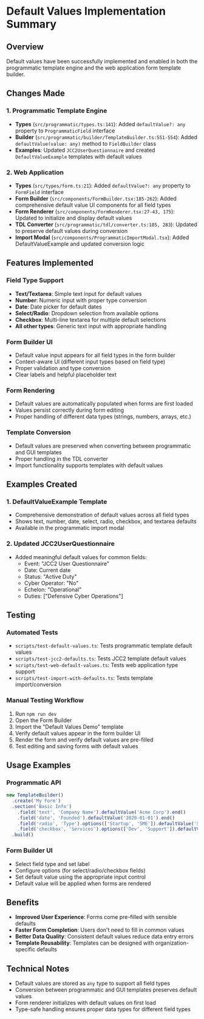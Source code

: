 # Default Values Implementation Summary

## Overview
Default values have been successfully implemented and enabled in both the programmatic template engine and the web application form template builder.

## Changes Made

### 1. Programmatic Template Engine
- **Types** (`src/programmatic/types.ts:141`): Added `defaultValue?: any` property to `ProgrammaticField` interface
- **Builder** (`src/programmatic/builder/TemplateBuilder.ts:551-554`): Added `defaultValue(value: any)` method to `FieldBuilder` class
- **Examples**: Updated `JCC2UserQuestionnaire` and created `DefaultValueExample` templates with default values

### 2. Web Application
- **Types** (`src/types/form.ts:21`): Added `defaultValue?: any` property to `FormField` interface
- **Form Builder** (`src/components/FormBuilder.tsx:185-262`): Added comprehensive default value UI components for all field types
- **Form Renderer** (`src/components/FormRenderer.tsx:27-43, 175`): Updated to initialize and display default values
- **TDL Converter** (`src/programmatic/tdl/converter.ts:185, 283`): Updated to preserve default values during conversion
- **Import Modal** (`src/components/ProgrammaticImportModal.tsx`): Added DefaultValueExample and updated conversion logic

## Features Implemented

### Field Type Support
- **Text/Textarea**: Simple text input for default values
- **Number**: Numeric input with proper type conversion
- **Date**: Date picker for default dates
- **Select/Radio**: Dropdown selection from available options
- **Checkbox**: Multi-line textarea for multiple default selections
- **All other types**: Generic text input with appropriate handling

### Form Builder UI
- Default value input appears for all field types in the form builder
- Context-aware UI (different input types based on field type)
- Proper validation and type conversion
- Clear labels and helpful placeholder text

### Form Rendering
- Default values are automatically populated when forms are first loaded
- Values persist correctly during form editing
- Proper handling of different data types (strings, numbers, arrays, etc.)

### Template Conversion
- Default values are preserved when converting between programmatic and GUI templates
- Proper handling in the TDL converter
- Import functionality supports templates with default values

## Examples Created

### 1. DefaultValueExample Template
- Comprehensive demonstration of default values across all field types
- Shows text, number, date, select, radio, checkbox, and textarea defaults
- Available in the programmatic import modal

### 2. Updated JCC2UserQuestionnaire
- Added meaningful default values for common fields:
  - Event: "JCC2 User Questionnaire"
  - Date: Current date
  - Status: "Active Duty"
  - Cyber Operator: "No"
  - Echelon: "Operational"
  - Duties: ["Defensive Cyber Operations"]

## Testing

### Automated Tests
- `scripts/test-default-values.ts`: Tests programmatic template default values
- `scripts/test-jcc2-defaults.ts`: Tests JCC2 template default values
- `scripts/test-web-default-values.ts`: Tests web application type support
- `scripts/test-import-with-defaults.ts`: Tests template import/conversion

### Manual Testing Workflow
1. Run `npm run dev`
2. Open the Form Builder
3. Import the "Default Values Demo" template
4. Verify default values appear in the form builder UI
5. Render the form and verify default values are pre-filled
6. Test editing and saving forms with default values

## Usage Examples

### Programmatic API
```typescript
new TemplateBuilder()
  .create('My Form')
  .section('Basic Info')
    .field('text', 'Company Name').defaultValue('Acme Corp').end()
    .field('date', 'Founded').defaultValue('2020-01-01').end()
    .field('radio', 'Type').options(['Startup', 'SME']).defaultValue('Startup').end()
    .field('checkbox', 'Services').options(['Dev', 'Support']).defaultValue(['Dev']).end()
  .build()
```

### Form Builder UI
- Select field type and set label
- Configure options (for select/radio/checkbox fields)
- Set default value using the appropriate input control
- Default value will be applied when forms are rendered

## Benefits
- **Improved User Experience**: Forms come pre-filled with sensible defaults
- **Faster Form Completion**: Users don't need to fill in common values
- **Better Data Quality**: Consistent default values reduce data entry errors
- **Template Reusability**: Templates can be designed with organization-specific defaults

## Technical Notes
- Default values are stored as `any` type to support all field types
- Conversion between programmatic and GUI templates preserves default values
- Form renderer initializes with default values on first load
- Type-safe handling ensures proper data types for different field types